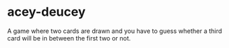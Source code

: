 # acey-deucey
A game where two cards are drawn and you have to guess whether a third card will be in between the first two or not. 
